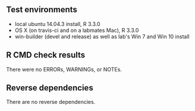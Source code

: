 
## Test environments

* local ubuntu 14.04.3 install, R 3.3.0
* OS X (on travis-ci and on a labmates Mac), R 3.3.0
* win-builder (devel and release) as well as lab's Win 7 and Win 10 install

## R CMD check results

There were no ERRORs, WARNINGs, or NOTEs.

## Reverse dependencies

There are no reverse dependencies.
